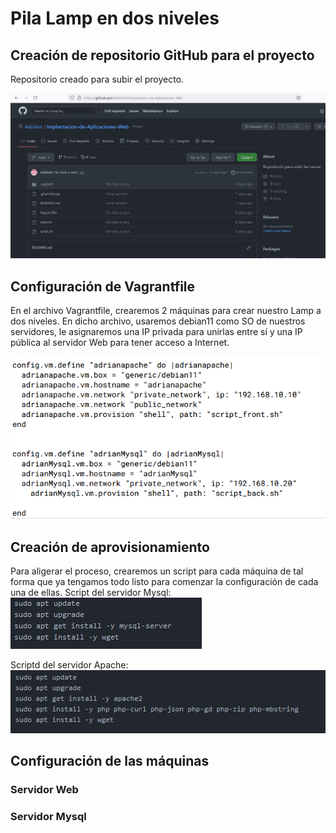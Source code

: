 # Pila Lamp en dos niveles

## Creación de repositorio GitHub para el proyecto

Repositorio creado para subir el proyecto.

![](capturas/git.png)


## Configuración de Vagrantfile

En el archivo Vagrantfile, crearemos 2 máquinas para crear nuestro Lamp a dos niveles. 
En dicho archivo, usaremos debian11 como SO de nuestros servidores, le asignaremos una IP privada para unirlas entre sí y una IP pública al servidor Web para tener acceso a Internet.

![](capturas/file.png)

## Creación de aprovisionamiento

Para aligerar el proceso, crearemos un script para cada máquina de tal forma que ya tengamos todo listo para comenzar la configuración de cada una de ellas.
Script del servidor Mysql:
![](capturas/apmysql.png)

Scriptd del servidor Apache:
![](capturas/apapache.png)

## Configuración de las máquinas

### Servidor Web


### Servidor Mysql






